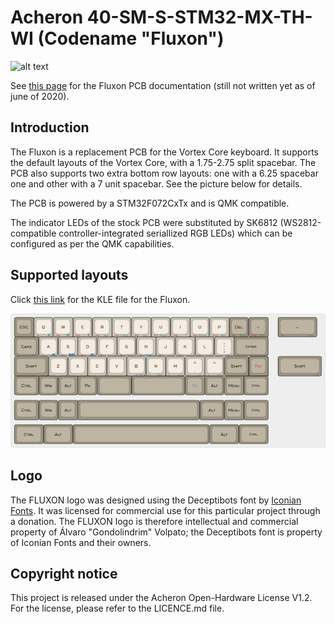 # Acheron 40-SM-S-STM32-MX-TH-WI (Codename "Fluxon")

![alt text](https://raw.githubusercontent.com/Gondolindrim/acheronLibrary/master/graphics/acheronReadme.png "Acheron Logo")

See [this page](https://gondolindrim.github.io/AcheronDocs/fluxon/intro.html) for the Fluxon PCB documentation (still not written yet as of june of 2020).

## Introduction

The Fluxon is a replacement PCB for the Vortex Core keyboard. It supports the default layouts of the Vortex Core, with a 1.75-2.75 split spacebar. The PCB also supports two extra bottom row layouts: one with a 6.25 spacebar one and other with a 7 unit spacebar. See the picture below for details. 

The PCB is powered by a STM32F072CxTx and is QMK compatible.

The indicator LEDs of the stock PCB were substituted by SK6812 (WS2812-compatible controller-integrated seriallized RGB LEDs) which can be configured as per the QMK capabilities.

## Supported layouts

Click [this link](http://www.keyboard-layout-editor.com/#/gists/73be427d3e8086a9253feece2dae6974) for the KLE file for the Fluxon.

![Fluxon layouts](https://github.com/AcheronProject/Fluxon//raw/master/graphics/fluxon_layouts.png)

## Logo

The FLUXON logo was designed using the Deceptibots font by [Iconian Fonts](http://www.iconian.com/index.html). It was licensed for commercial use for this particular project through a donation. The FLUXON logo is therefore intellectual and commercial property of Álvaro "Gondolindrim" Volpato; the Deceptibots font is property of Iconian Fonts and their owners.

## Copyright notice

This project is released under the Acheron Open-Hardware License V1.2. For the license, please refer to the LICENCE.md file.
